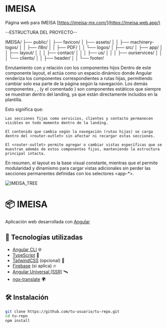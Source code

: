 # IMEISA
Página web para IMEISA
[https://imeisa-mx.com/](https://imeisa.web.app/)


--ESTRUCTURA DEL PROYECTO--


IMEISA/
├── public/
│   ├── favicon/
│   ├── assets/
│   │   ├── machinery-logos/
│   │   ├── i18n/
│   │   ├── PDF/
│   │   └── logos/
│
├── src/
│   ├── app/
│   │   ├── layout/
│   │   │   ├── contact/
│   │   │   ├── us/
│   │   │   ├── ourservices/
│   │   │   └── clients/
│   │   ├── header/
│   │   └── footer/


Enrutamiento con <router-outlet> y relación con los componentes hijos
Dentro de este componente layout, el <router-outlet> actúa como un espacio dinámico donde Angular renderiza los componentes correspondientes a rutas hijas, permitiendo cambiar solo esa parte de la página según la navegación.
Los demás componentes <app-ourservices>, <app-clients>, <app-contact> (y el comentado <app-us>) son componentes estáticos que siempre se muestran dentro del landing, ya que están directamente incluidos en la plantilla.

Esto significa que:

    Las secciones fijas como servicios, clientes y contacto permanecen visibles en todo momento dentro de la landing.

    El contenido que cambia según la navegación (rutas hijas) se carga dentro del <router-outlet> sin afectar ni recargar estas secciones.

    El <router-outlet> permite agregar o cambiar vistas específicas que se muestran además de estos componentes fijos, manteniendo la estructura principal intacta.

En resumen, el layout es la base visual constante, mientras que el <router-outlet> permite modularidad y dinamismo para cargar vistas adicionales sin perder las secciones permanentes definidas con los selectores <app-*>.

![IMEISA_TREE](https://github.com/user-attachments/assets/5aba8f2e-5db9-4e62-9a29-ac3045241dbb)

# 📦 IMEISA

Aplicación web desarrollada con [Angular](https://angular.io/) 

## 🚀 Tecnologías utilizadas

- [Angular CLI](https://angular.io/cli) 🌐
- [TypeScript](https://www.typescriptlang.org/) 🧠
- [TailwindCSS](https://tailwindcss.com/) (opcional) 🎨
- [Firebase](https://firebase.google.com/) (si aplica) 🔥
- [Angular Universal (SSR)](https://angular.io/guide/universal) 🛰️
- [ngx-translate](https://github.com/ngx-translate/core)  🌍

## 🛠️ Instalación

```bash
git clone https://github.com/tu-usuario/tu-repo.git
cd tu-repo
npm install
